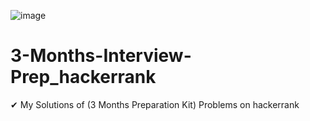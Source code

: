 ![image](https://user-images.githubusercontent.com/64151841/175782966-1392abe2-98ae-4021-8677-e477186539c9.png)

# 3-Months-Interview-Prep_hackerrank
✔ My Solutions of (3 Months Preparation Kit) Problems on hackerrank 
